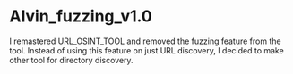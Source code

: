 # Alvin_fuzzing_v1.0
I remastered URL_OSINT_TOOL and removed the fuzzing feature from the tool. Instead of using this feature on just URL discovery, I decided to make other tool for directory discovery.

